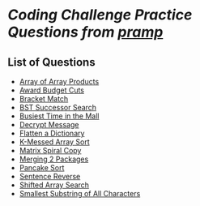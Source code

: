 _Coding Challenge Practice Questions from [pramp](https://www.pramp.com)_
=========================================================================

## List of Questions
- [Array of Array Products](https://github.com/kywbaek/pramp_questions/blob/master/questions/array-of-array-products/QUESTION.md)
- [Award Budget Cuts](https://github.com/kywbaek/pramp_questions/blob/master/questions/award-budget-cuts/QUESTION.md)
- [Bracket Match](https://github.com/kywbaek/pramp_questions/blob/master/questions/bracket-match/QUESTION.md)
- [BST Successor Search](https://github.com/kywbaek/pramp_questions/blob/master/questions/bst-successor-search/QUESTION.md)
- [Busiest Time in the Mall](https://github.com/kywbaek/pramp_questions/blob/master/questions/busiest-time-in-the-mall/QUESTION.md)
- [Decrypt Message](https://github.com/kywbaek/pramp_questions/blob/master/questions/decrypt-message/QUESTION.md)
- [Flatten a Dictionary](https://github.com/kywbaek/pramp_questions/blob/master/questions/flatten-a-dictionary/QUESTION.md)
- [K-Messed Array Sort](https://github.com/kywbaek/pramp_questions/blob/master/questions/k-messed-array-sort/QUESTION.md)
- [Matrix Spiral Copy](https://github.com/kywbaek/pramp_questions/blob/master/questions/matrix-spiral-copy/QUESTION.md)
- [Merging 2 Packages](https://github.com/kywbaek/pramp_questions/blob/master/questions/merging-2-packages/QUESTION.md)
- [Pancake Sort](https://github.com/kywbaek/pramp_questions/blob/master/questions/pancake-sort/QUESTION.md)
- [Sentence Reverse](https://github.com/kywbaek/pramp_questions/blob/master/questions/sentence-reverse/QUESTION.md)
- [Shifted Array Search](https://github.com/kywbaek/pramp_questions/blob/master/questions/shifted-array-search/QUESTION.md)
- [Smallest Substring of All Characters](https://github.com/kywbaek/pramp_questions/blob/master/questions/smallest-substring-of-all-characters/QUESTION.md)
